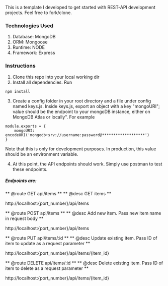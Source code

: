 This is a template I developed to get started with REST-API development projects. Feel free to fork/clone.

### Technologies Used

1. Database: MongoDB
2. ORM: Mongoose
3. Runtime: NODE
4. Framework: Express

### Instructions

1. Clone this repo into your local working dir
2. Install all dependencies. Run

```
npm install

```

3. Create a config folder in your root directory and a file under config named keys.js. Inside keys.js, export an object with a key "mongoURI"; value should be the endpoint to your mongoDB instance, either on MongoDB Atlas or locally". For example

```
module.exports = {
    mongoURI: encodeURI('mongodb+srv://username:password@*******************')
}

```
Note that this is only for development purposes. In production, this value should be an environment variable.

4. At this point, the API endpoints should work. Simply use postman to test these endpoints. 

##### Endpoints are:

** @route GET api/items **
** @desc GET items **

http://localhost:{port_number}/api/items



** @route POST api/items **
** @desc Add new item. Pass new item name in request body **

http://localhost:{port_number}/api/items


** @route PUT api/items/:id **
** @desc Update existing item. Pass ID of item to update as a request parameter **

http://localhost:{port_number}/api/items/{item_id}


** @route DELETE api/items/:id **
** @desc Delete existing item. Pass ID of item to delete as a request parameter **

http://localhost:{port_number}/api/items/{item_id}



